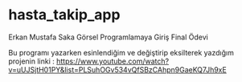 # hasta_takip_app
Erkan Mustafa Saka
Görsel Programlamaya Giriş Final Ödevi

Bu programı yazarken esinlendiğim ve değiştirip eksilterek yazdığım projenin linki : https://www.youtube.com/watch?v=uUJSjtH01PY&list=PLSuhOGv534vQfSBzCAhpn9GaeKQ7Jh9xE
